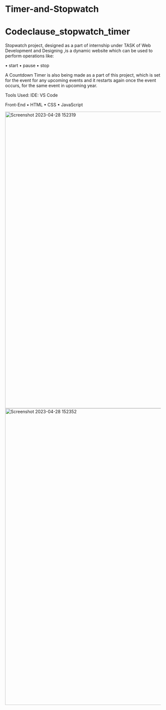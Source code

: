 # Timer-and-Stopwatch

# Codeclause_stopwatch_timer

Stopwatch project, designed as a part of internship under TASK  of Web Development and Designing ,is a dynamic website which can be used to perform operations like:

 • start
 • pause
 • stop

A Countdown Timer is also being made as a part of this project, which is set for the event for any upcoming events and it restarts again once the event occurs, for the same event in upcoming year.

Tools Used:
IDE: VS Code

Front-End
   • HTML
   • CSS
   • JavaScript
   
   
   <img width="960" alt="Screenshot 2023-04-28 152319" src="https://user-images.githubusercontent.com/108448111/235116699-58e3da4a-71f6-4027-8f3b-47253ec5098f.png">
<img width="960" alt="Screenshot 2023-04-28 152352" src="https://user-images.githubusercontent.com/108448111/235116717-62e4088f-30c3-45d1-b514-76df5e79e691.png">

